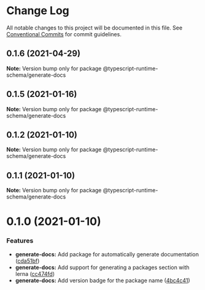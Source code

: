 # Change Log

All notable changes to this project will be documented in this file.
See [Conventional Commits](https://conventionalcommits.org) for commit guidelines.

## 0.1.6 (2021-04-29)

**Note:** Version bump only for package @typescript-runtime-schema/generate-docs





## 0.1.5 (2021-01-16)

**Note:** Version bump only for package @typescript-runtime-schema/generate-docs





## 0.1.2 (2021-01-10)

**Note:** Version bump only for package @typescript-runtime-schema/generate-docs





## 0.1.1 (2021-01-10)

**Note:** Version bump only for package @typescript-runtime-schema/generate-docs





# 0.1.0 (2021-01-10)


### Features

* **generate-docs:** Add package for automatically generate documentation ([cda51bf](https://github.com/simonlovesyou/typescript-schema/commit/cda51bf3573c14c49e10a6f5618c04557cb207b6))
* **generate-docs:** Add support for generating a packages section with lerna ([cc474fd](https://github.com/simonlovesyou/typescript-schema/commit/cc474fd469275720dd75f4f98f77206d19874b02))
* **generate-docs:** Add version badge for the package name ([4bc4c41](https://github.com/simonlovesyou/typescript-schema/commit/4bc4c417c280e79d9fc53bb8726b89eec3399f05))
